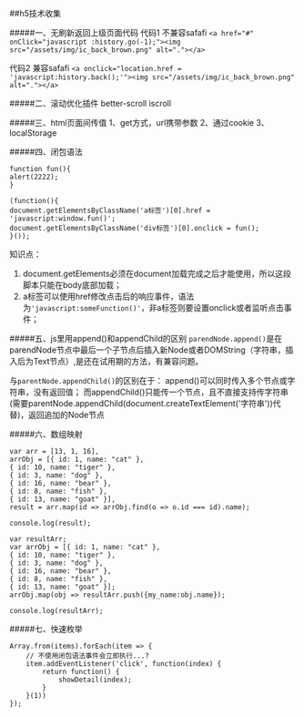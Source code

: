 ##h5技术收集

#####一、无刷新返回上级页面代码
代码1 不兼容safafi
`<a href="#" onClick="javascript :history.go(-1);"><img src="/assets/img/ic_back_brown.png" alt="."></a>`

代码2 兼容safafi
`<a onclick="location.href = 'javascript:history.back();'"><img src="/assets/img/ic_back_brown.png" alt="."></a>`


#####二、滚动优化插件
better-scroll
iscroll


#####三、html页面间传值
1、get方式，url携带参数
2、通过cookie
3、localStorage

#####四、闭包语法
```
function fun(){
alert(2222);
}

(function(){
document.getElementsByClassName('a标签')[0].href = 'javascript:window.fun()';
document.getElementsByClassName('div标签')[0].onclick = fun();
}());
```
知识点：
1. document.getElements必须在document加载完成之后才能使用，所以这段脚本只能在body底部加载；
2. a标签可以使用href修改点击后的响应事件，语法为`'javascript:someFunction()'`，非a标签则要设置onclick或者监听点击事件；


#####五、js里用append()和appendChild的区别
`parendNode.append()`是在parendNode节点中最后一个子节点后插入新Node或者DOMString（字符串，插入后为Text节点）,是还在试用期的方法，有兼容问题。

与`parentNode.appendChild()`的区别在于：
append()可以同时传入多个节点或字符串，没有返回值；
而appendChild()只能传一个节点，且不直接支持传字符串(需要parentNode.appendChild(document.createTextElement('字符串'))代替)，返回追加的Node节点


#####六、数组映射
```
var arr = [13, 1, 16],
arrObj = [{ id: 1, name: "cat" }, 
{ id: 10, name: "tiger" }, 
{ id: 3, name: "dog" }, 
{ id: 16, name: "bear" }, 
{ id: 8, name: "fish" }, 
{ id: 13, name: "goat" }],
result = arr.map(id => arrObj.find(o => o.id === id).name);

console.log(result);
```

```
var resultArr;
var arrObj = [{ id: 1, name: "cat" }, 
{ id: 10, name: "tiger" }, 
{ id: 3, name: "dog" }, 
{ id: 16, name: "bear" }, 
{ id: 8, name: "fish" }, 
{ id: 13, name: "goat" }];
arrObj.map(obj => resultArr.push({my_name:obj.name});

console.log(resultArr);
```


#####七、快速枚举
```
Array.from(items).forEach(item => {
    // 不使用闭包语法事件会立即执行...?
    item.addEventListener('click', function(index) {
        return function() {
            showDetail(index);
        }
    }(1))
});
```
